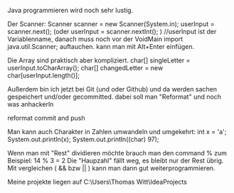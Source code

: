 Java programmieren wird noch sehr lustig.

Der Scanner: 
Scanner scanner = new Scanner(System.in);
        userInput = scanner.next(); 
       (oder userInput = scanner.nextInt();    )
  //userInput ist der Variablenname,
danach muss noch vor der VoidMain 
import java.util.Scanner;
auftauchen. kann man mit Alt+Enter einfügen.

Die Array sind praktisch aber kompliziert. 
        char[] singleLetter = userInput.toCharArray();
        char[] changedLetter = new char[userInput.length()];
        
Außerdem bin ich jetzt bei Git (und oder Github) und da werden sachen gespeichert
und/oder gecommitted. dabei soll man "Reformat" und noch was anhackerln

reformat 
commit and push

Man kann auch Charakter in Zahlen umwandeln und umgekehrt:
 int x = 'a';
        System.out.println(x);
        System.out.println((char) 97);
        
Wenn man mit "Rest" dividieren möchte brauch man den command %
zum Beispiel: 14 % 3 = 2
Die "Haupzahl" fällt weg, es bleibt nur der Rest übrig. Mit vergleichen ( && bzw || )
kann man dann gut weiterprogrammieren. 

Meine projekte liegen auf C:\Users\Thomas Witt\IdeaProjects
